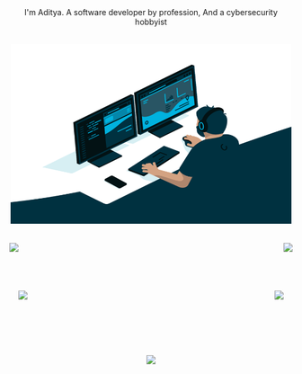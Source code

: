 <!-- ### hi there <img src="https://media.giphy.com/media/hvRJCLFzcasrR4ia7z/giphy.gif" width="25px"> -->

<div align="center" width="100%"> I'm Aditya. A software developer by profession, And a cybersecurity hobbyist </div>
<!-- <div align="center" width="100%"> </div>
<div align="center" width="100%" >
<code><img height="20" src="https://raw.githubusercontent.com/github/explore/80688e429a7d4ef2fca1e82350fe8e3517d3494d/topics/vue/vue.png"></code>
<code><img height="20" src="https://raw.githubusercontent.com/github/explore/80688e429a7d4ef2fca1e82350fe8e3517d3494d/topics/react/react.png"></code>
<code><img height="20" src="https://raw.githubusercontent.com/github/explore/80688e429a7d4ef2fca1e82350fe8e3517d3494d/topics/nodejs/nodejs.png"></code>
<code><img height="20" src="https://raw.githubusercontent.com/github/explore/80688e429a7d4ef2fca1e82350fe8e3517d3494d/topics/python/python.png"></code>
<code><img height="20" src="https://raw.githubusercontent.com/github/explore/80688e429a7d4ef2fca1e82350fe8e3517d3494d/topics/firebase/firebase.png"></code>
<code><img height="20" src="https://raw.githubusercontent.com/github/explore/80688e429a7d4ef2fca1e82350fe8e3517d3494d/topics/git/git.png"></code>
</div> -->

<br>

<p align="center">
  <img alt="GIF"  src="https://github.com/aditya2305/aditya2305/blob/main/code.gif?raw=true" width="500" height="320" />
</p>

<!-- <p align="center"></p> -->

<!-- https://github.com/aditya2305/aditya2305/blob/main/code.gif?raw=true -->

<br>
<div width="100%" align="center">
  <a align="left" href="https://github.com/zinader/Grabbr" title="Grabbr"><img align="left" height="115" src="https://github-readme-stats.vercel.app/api/pin/?username=zinader&repo=Grabbr&theme=react&border_color=61dafb&border_radius=10"></a><a align="right" href="https://github.com/zinader/CoronaResources" title="CoronaResources"><img align="right" height="115" src="https://github-readme-stats.vercel.app/api/pin/?username=zinader&repo=CoronaResources&theme=react&border_color=61dafb&border_radius=10"></a>
</div>
<br/><br/><br/><br/><br/>
<div width="100%" align="center">
  <a align="left" href="https://github.com/parthx9/FindHacks" title="FindHacks"><img align="left" height="115" src="https://github-readme-stats.vercel.app/api/pin/?username=parthx9&repo=FindHacks&theme=react&border_color=61dafb&border_radius=10"></a>
  <a align="right" href="https://github.com/aditya2305/Sharp-Nine" title="Sharp-Nine"><img align="right" height="115" src="https://github-readme-stats.vercel.app/api/pin/?username=aditya2305&repo=Sharp-Nine&theme=react&border_color=61dafb&border_radius=10"></a>
</div>

<br/><br/><br/><br/><br/>

<p align="center">
  <a href="https://github.com/aditya2305">
    <img align="center" src="https://github-readme-stats.vercel.app/api?username=aditya2305&hide=issues&count_private=true&show_icons=true&theme=react&include_all_commits=1"/>
  </a>
</p>
